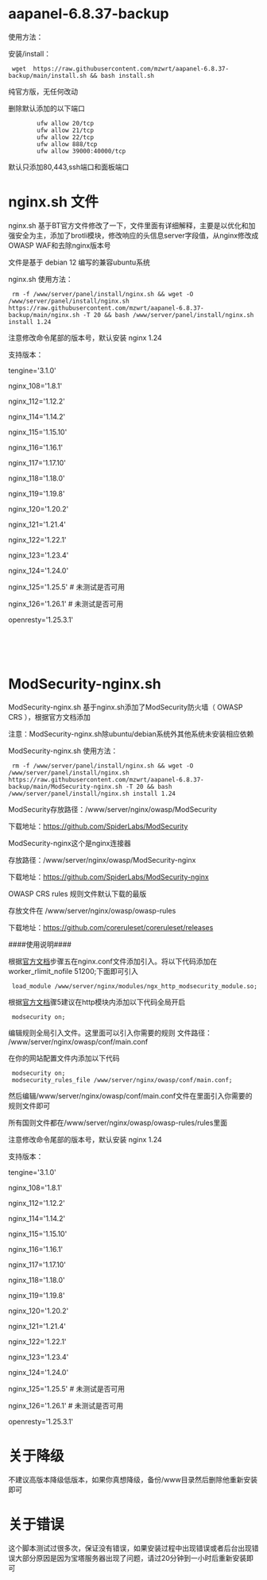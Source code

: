 # aapanel-6.8.37-backup

使用方法：

安装/install：

     wget  https://raw.githubusercontent.com/mzwrt/aapanel-6.8.37-backup/main/install.sh && bash install.sh


纯官方版，无任何改动


删除默认添加的以下端口

            ufw allow 20/tcp
            ufw allow 21/tcp
            ufw allow 22/tcp
            ufw allow 888/tcp
            ufw allow 39000:40000/tcp

默认只添加80,443,ssh端口和面板端口

# nginx.sh 文件


nginx.sh 基于BT官方文件修改了一下，文件里面有详细解释，主要是以优化和加强安全为主，添加了brotli模块，修改响应的头信息server字段值，从nginx修改成OWASP WAF和去除nginx版本号

文件是基于 debian 12 编写的兼容ubuntu系统




nginx.sh 使用方法：

     rm -f /www/server/panel/install/nginx.sh && wget -O /www/server/panel/install/nginx.sh https://raw.githubusercontent.com/mzwrt/aapanel-6.8.37-backup/main/nginx.sh -T 20 && bash /www/server/panel/install/nginx.sh install 1.24

注意修改命令尾部的版本号，默认安装 nginx 1.24

支持版本：

tengine='3.1.0'

nginx_108='1.8.1'

nginx_112='1.12.2'

nginx_114='1.14.2'

nginx_115='1.15.10'

nginx_116='1.16.1'

nginx_117='1.17.10'

nginx_118='1.18.0'

nginx_119='1.19.8'

nginx_120='1.20.2'

nginx_121='1.21.4'

nginx_122='1.22.1'

nginx_123='1.23.4'

nginx_124='1.24.0'

nginx_125='1.25.5' # 未测试是否可用

nginx_126='1.26.1' # 未测试是否可用

openresty='1.25.3.1'



<br><br><br>

# ModSecurity-nginx.sh

ModSecurity-nginx.sh 基于nginx.sh添加了ModSecurity防火墙（ OWASP CRS ），根据官方文档添加

注意：ModSecurity-nginx.sh除ubuntu/debian系统外其他系统未安装相应依赖

ModSecurity-nginx.sh 使用方法：

     rm -f /www/server/panel/install/nginx.sh && wget -O  /www/server/panel/install/nginx.sh https://raw.githubusercontent.com/mzwrt/aapanel-6.8.37-backup/main/ModSecurity-nginx.sh -T 20 && bash /www/server/panel/install/nginx.sh install 1.24


ModSecurity存放路径：/www/server/nginx/owasp/ModSecurity

下载地址：https://github.com/SpiderLabs/ModSecurity

ModSecurity-nginx这个是nginx连接器

存放路径：/www/server/nginx/owasp/ModSecurity-nginx

下载地址：https://github.com/SpiderLabs/ModSecurity-nginx

OWASP CRS rules 规则文件默认下载的最版

存放文件在 /www/server/nginx/owasp/owasp-rules

下载地址：https://github.com/coreruleset/coreruleset/releases

####使用说明####

根据<a href="https://www.netnea.com/cms/nginx-tutorial-6_embedding-modsecurity/"  target="_blank">官方文档</a>步骤五在nginx.conf文件添加引入。将以下代码添加在worker_rlimit_nofile 51200;下面即可引入

     load_module /www/server/nginx/modules/ngx_http_modsecurity_module.so;

根据<a href="https://www.netnea.com/cms/nginx-tutorial-6_embedding-modsecurity/"  target="_blank">官方文档</a>骤5建议在http模块内添加以下代码全局开启

     modsecurity on;


编辑规则全局引入文件。这里面可以引入你需要的规则
文件路径： /www/server/nginx/owasp/conf/main.conf

在你的网站配置文件内添加以下代码

     modsecurity on;
     modsecurity_rules_file /www/server/nginx/owasp/conf/main.conf;

然后编辑/www/server/nginx/owasp/conf/main.conf文件在里面引入你需要的规则文件即可

所有国则文件都在/www/server/nginx/owasp/owasp-rules/rules里面


注意修改命令尾部的版本号，默认安装 nginx 1.24

支持版本：

tengine='3.1.0'

nginx_108='1.8.1'

nginx_112='1.12.2'

nginx_114='1.14.2'

nginx_115='1.15.10'

nginx_116='1.16.1'

nginx_117='1.17.10'

nginx_118='1.18.0'

nginx_119='1.19.8'

nginx_120='1.20.2'

nginx_121='1.21.4'

nginx_122='1.22.1'

nginx_123='1.23.4'

nginx_124='1.24.0'

nginx_125='1.25.5' # 未测试是否可用

nginx_126='1.26.1' # 未测试是否可用

openresty='1.25.3.1'

# 关于降级
不建议高版本降级低版本，如果你真想降级，备份/www目录然后删除他重新安装即可

# 关于错误
这个脚本测试过很多次，保证没有错误，如果安装过程中出现错误或者后台出现错误大部分原因是因为宝塔服务器出现了问题，请过20分钟到一小时后重新安装即可
